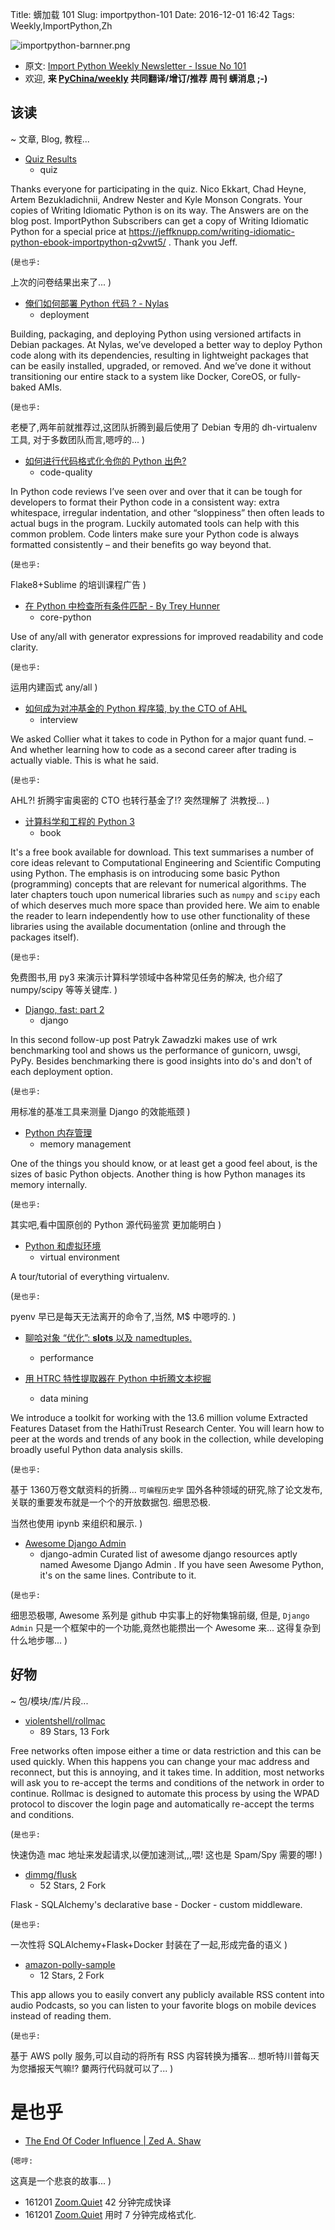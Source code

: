 Title: 蠎加载 101
Slug: importpython-101
Date: 2016-12-01 16:42
Tags: Weekly,ImportPython,Zh

![importpython-barnner.png](http://zoomq.qiniudn.com/ZQCollection/snap/importpython-barnner.png?imageView2/2/h/210)


- 原文: [Import Python Weekly Newsletter - Issue No 101](http://importpython.com/newsletter/no/101/)
- 欢迎, **来 [PyChina/weekly](https://github.com/PyChina/weekly) 共同翻译/增订/推荐 周刊 蠎消息 ;-)**

## 该读
~ 文章, Blog, 教程...


- [Quiz Results](http://importpython.com/blog/post/quiz-results)
    + quiz

Thanks everyone for participating in the quiz. Nico Ekkart, Chad Heyne, Artem Bezukladichnii, Andrew Nester and Kyle Monson Congrats. Your copies of Writing Idiomatic Python is on its way. The Answers are on the blog post. ImportPython Subscribers can get a copy of Writing Idiomatic Python for a special price at https://jeffknupp.com/writing-idiomatic-python-ebook-importpython-q2vwt5/ . Thank you Jeff.

(`是也乎:`

上次的问卷结果出来了...
)


- [俺们如何部署 Python 代码 ? - Nylas](https://nylas.com/blog/packaging-deploying-python)
    + deployment

Building, packaging, and deploying Python using versioned artifacts in Debian packages. At Nylas, we’ve developed a better way to deploy Python code along with its dependencies, resulting in lightweight packages that can be easily installed, upgraded, or removed. And we’ve done it without transitioning our entire stack to a system like Docker, CoreOS, or fully-baked AMIs.

(`是也乎:`

老梗了,两年前就推荐过,这团队折腾到最后使用了 Debian 专用的 dh-virtualenv 工具,
对于多数团队而言,嗯哼的...
)

- [如何进行代码格式化令你的 Python 出色?](https://dbader.org/blog/python-code-linting#importpy)
    + code-quality

In Python code reviews I’ve seen over and over that it can be tough for developers to format their Python code in a consistent way: extra whitespace, irregular indentation, and other “sloppiness” then often leads to actual bugs in the program. Luckily automated tools can help with this common problem. Code linters make sure your Python code is always formatted consistently – and their benefits go way beyond that.

(`是也乎:`

Flake8+Sublime 的培训课程广告
)

- [在 Python 中检查所有条件匹配 - By Trey Hunner](http://treyhunner.com/2016/11/check-whether-all-items-match-a-condition-in-python/)
    + core-python

Use of any/all with generator expressions for improved readability and code clarity.

(`是也乎:`

运用内建函式 any/all
)

- [如何成为对冲基金的 Python 程序猿, by the CTO of AHL](http://nlp.hivefire.com/articles/share/68754/)
    + interview

We asked Collier what it takes to code in Python for a major quant fund. – And whether learning how to code as a second career after trading is actually viable. This is what he said.

(`是也乎:`

AHL?! 折腾宇宙奥密的 CTO 也转行基金了!?
突然理解了 洪教授...
)

- [计算科学和工程的 Python 3 ](http://www.southampton.ac.uk/~fangohr/teaching/python/book.html)
    + book

It's a free book available for download. This text summarises a number of core ideas relevant to Computational Engineering and Scientific Computing using Python. The emphasis is on introducing some basic Python (programming) concepts that are relevant for numerical algorithms. The later chapters touch upon numerical libraries such as `numpy` and `scipy` each of which deserves much more space than provided here. We aim to enable the reader to learn independently how to use other functionality of these libraries using the available documentation (online and through the packages itself).

(`是也乎:`

免费图书,用 py3 来演示计算科学领域中各种常见任务的解决,
也介绍了 numpy/scipy 等等关键库.
)

- [Django, fast: part 2](https://blog.mirumee.com/django-fast-part-2-d73a4ecd61f3#.bzhwna1v0)
    + django

In this second follow-up post Patryk Zawadzki makes use of wrk benchmarking tool and shows us the performance of gunicorn, uwsgi, PyPy. Besides benchmarking there is good insights into do's and don't of each deployment option.

(`是也乎:`

用标准的基准工具来测量 Django 的效能瓶颈
)


- [Python 内存管理](http://deeplearning.net/software/theano/tutorial/python-memory-management.html)
    + memory management

One of the things you should know, or at least get a good feel about, is the sizes of basic Python objects. Another thing is how Python manages its memory internally.

(`是也乎:`

其实吧,看中国原创的 Python 源代码鉴赏 更加能明白
)

- [Python 和虚拟环境](https://medium.com/@adityachhabra_73943/virtual-environments-f448f234271f)
    + virtual environment

A tour/tutorial of everything virtualenv.

(`是也乎:`

pyenv 早已是每天无法离开的命令了,当然, M$ 中嗯哼的.
)


- [聊哈对象 “优化”: __slots__ 以及 namedtuples.](https://oded.ninja/2016/11/30/__slots__-and-namedtuples/)
    + performance

- [用 HTRC 特性提取器在 Python 中折腾文本挖掘](http://programminghistorian.org/lessons/text-mining-with-extracted-features)
    + data mining

We introduce a toolkit for working with the 13.6 million volume Extracted Features Dataset from the HathiTrust Research Center. You will learn how to peer at the words and trends of any book in the collection, while developing broadly useful Python data analysis skills.

(`是也乎:`

基于 1360万卷文献资料的折腾... `可编程历史学`
国外各种领域的研究,除了论文发布,关联的重要发布就是一个个的开放数据包.
细思恐极.

当然也使用 ipynb 来组织和展示.
)

- [Awesome Django Admin](https://github.com/originalankur/awesome-django-admin)
    + django-admin
Curated list of awesome django resources aptly named Awesome Django Admin . If you have seen Awesome Python, it's on the same lines. Contribute to it.

(`是也乎:`

细思恐极哪, Awesome 系列是 github 中实事上的好物集锦前缀,
但是, `Django Admin` 只是一个框架中的一个功能,竟然也能攒出一个 Awesome 来...
这得复杂到什么地步哪...
)




## 好物
~ 包/模块/库/片段...


- [violentshell/rollmac](https://github.com/violentshell/rollmac)
    + 89 Stars, 13 Fork

Free networks often impose either a time or data restriction and this can be used quickly. When this happens you can change your mac address and reconnect, but this is annoying, and it takes time. In addition, most networks will ask you to re-accept the terms and conditions of the network in order to continue. Rollmac is designed to automate this process by using the WPAD protocol to discover the login page and automatically re-accept the terms and conditions.

(`是也乎:`

快速伪造 mac 地址来发起请求,以便加速测试,,,喂! 这也是 Spam/Spy 需要的哪!
)

- [dimmg/flusk](https://github.com/dimmg/flusk)
    + 52 Stars, 2 Fork

Flask - SQLAlchemy's declarative base - Docker - custom middleware.

(`是也乎:`

一次性将 SQLAlchemy+Flask+Docker 封装在了一起,形成完备的语义
)

- [amazon-polly-sample](https://github.com/awslabs/amazon-polly-sample)
    + 12 Stars, 2 Fork

This app allows you to easily convert any publicly available RSS content into audio Podcasts, so you can listen to your favorite blogs on mobile devices instead of reading them. 

(`是也乎:`

基于 AWS polly 服务,可以自动的将所有 RSS 内容转换为播客...
想听特川普每天为您播报天气嘛!? 嘦两行代码就可以了...
)


# 是也乎

- [The End Of Coder Influence \| Zed A\. Shaw](https://zedshaw.com/2016/11/24/the-end-of-coder-influence/)

(`嗯哼:`

这真是一个悲哀的故事...
)

- 161201 [Zoom.Quiet](http://zoomquiet.io) 42 分钟完成快译
- 161201 [Zoom.Quiet](http://zoomquiet.io) 用时 7 分钟完成格式化.



